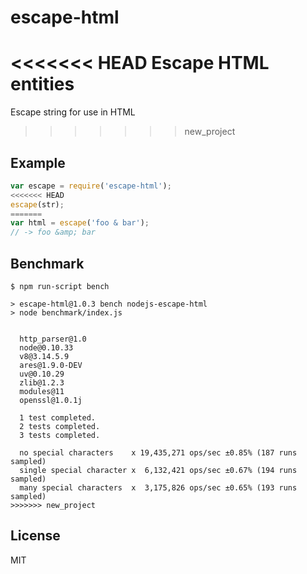 
# escape-html

<<<<<<< HEAD
  Escape HTML entities
=======
  Escape string for use in HTML
>>>>>>> new_project

## Example

```js
var escape = require('escape-html');
<<<<<<< HEAD
escape(str);
=======
var html = escape('foo & bar');
// -> foo &amp; bar
```

## Benchmark

```
$ npm run-script bench

> escape-html@1.0.3 bench nodejs-escape-html
> node benchmark/index.js


  http_parser@1.0
  node@0.10.33
  v8@3.14.5.9
  ares@1.9.0-DEV
  uv@0.10.29
  zlib@1.2.3
  modules@11
  openssl@1.0.1j

  1 test completed.
  2 tests completed.
  3 tests completed.

  no special characters    x 19,435,271 ops/sec ±0.85% (187 runs sampled)
  single special character x  6,132,421 ops/sec ±0.67% (194 runs sampled)
  many special characters  x  3,175,826 ops/sec ±0.65% (193 runs sampled)
>>>>>>> new_project
```

## License

  MIT
